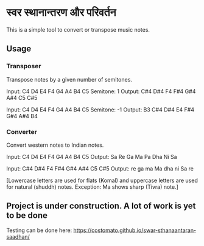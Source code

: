 # स्वर स्थानान्तरण और परिवर्तन

This is a simple tool to convert or transpose music notes.

## Usage

### Transposer

Transpose notes by a given number of semitones.

Input: C4 D4 E4 F4 G4 A4 B4 C5
Semitone: 1
Output: C#4 D#4 F4 F#4 G#4 A#4 C5 C#5

Input: C4 D4 E4 F4 G4 A4 B4 C5
Semitone: -1
Output: B3 C#4 D#4 E4 F#4 G#4 A#4 B4

### Converter

Convert western notes to Indian notes.

Input: C4 D4 E4 F4 G4 A4 B4 C5
Output: Sa Re Ga Ma Pa Dha Ni Sa

Input: C#4 D#4 F4 F#4 G#4 A#4 C5 C#5
Output: re ga ma Ma dha ni Sa re

[Lowercase letters are used for flats (Komal) and uppercase letters are used for natural (shuddh) notes. Exception: Ma shows sharp (Tivra) note.]

## Project is under construction. A lot of work is yet to be done

Testing can be done here: https://costomato.github.io/swar-sthanaantaran-saadhan/

